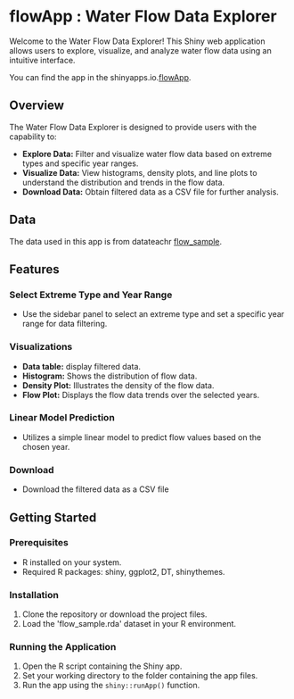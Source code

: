 # flowApp : Water Flow Data Explorer

Welcome to the Water Flow Data Explorer! This Shiny web application allows users to explore, visualize, and analyze water flow data using an intuitive interface.

You can find the app in the shinyapps.io.[flowApp](https://yuehaowang.shinyapps.io/flowApp/).

## Overview

The Water Flow Data Explorer is designed to provide users with the capability to:

- **Explore Data:** Filter and visualize water flow data based on extreme types and specific year ranges.
- **Visualize Data:** View histograms, density plots, and line plots to understand the distribution and trends in the flow data.
- **Download Data:** Obtain filtered data as a CSV file for further analysis.

## Data

The data used in this app is from datateachr [flow_sample](https://github.com/UBC-MDS/datateachr).



## Features

### Select Extreme Type and Year Range

- Use the sidebar panel to select an extreme type and set a specific year range for data filtering.

### Visualizations

- **Data table:** display filtered data.
- **Histogram:** Shows the distribution of flow data.
- **Density Plot:** Illustrates the density of the flow data.
- **Flow Plot:** Displays the flow data trends over the selected years.

### Linear Model Prediction

- Utilizes a simple linear model to predict flow values based on the chosen year.

### Download

- Download the filtered data as a CSV file

## Getting Started

### Prerequisites

- R installed on your system.
- Required R packages: shiny, ggplot2, DT, shinythemes.

### Installation

1. Clone the repository or download the project files.
2. Load the 'flow_sample.rda' dataset in your R environment.

### Running the Application

1. Open the R script containing the Shiny app.
2. Set your working directory to the folder containing the app files.
3. Run the app using the `shiny::runApp()` function.


